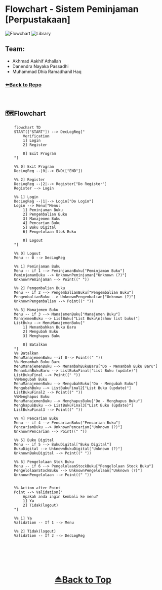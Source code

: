 # Flowchart - Sistem Peminjaman [Perpustakaan]

![Flowchart](https://img.shields.io/badge/Flowchart-f83684?style=flat-square) ![Library](https://img.shields.io/badge/Library-blue?style=flat-square)

## Team:
- Akhmad Aakhif Athallah
- Danendra Nayaka Passadhi
- Muhammad Dhia Ramadhanil Haq

### [⬅️Back to Repo](https://github.com/Khip01/Project-Sistem-Peminjaman)

<br>

## 🗺️Flowchart

```mermaid
    flowchart TD
    START(["START"]) --> DecLogReg["
        Verification
        1] Login
        2] Register

        0] Exit Program
    "]

    %% 0] Exit Program
    DecLogReg --|0|--> END(["END"])

    %% 2] Register
    DecLogReg --|2|--> Register["Do Register"]
    Register --> Login

    %% 1] Login
    DecLogReg --|1|--> Login["Do Login"]
    Login --> Menu["Menu:
        1] Peminjaman Buku
        2] Pengembalian Buku
        3] Manajemen Buku
        4] Pencarian Buku
        5] Buku Digital
        6] Pengelolaan Stok Buku

        0] Logout
    "]

    %% 0] Logout
    Menu -- 0 --> DecLogReg

    %% 1] Peminjaman Buku
    Menu -- if 1 --> PeminjamanBuku["Peminjaman Buku"]
    PeminjamanBuku --> UnknownPeminjaman["Unknown (?)"]
    UnknownPeminjaman --> Point((" "))

    %% 2] Pengembalian Buku
    Menu -- if 2 --> PengembalianBuku["Pengembalian Buku"]
    PengembalianBuku --> UnknownPengembalian["Unknown (?)"]
    UnknownPengembalian --> Point((" "))

    %% 3] Manajemen Buku
    Menu -- if 3 --> ManajemenBuku["Manajemen Buku"]
    ManajemenBuku --> ListBuku["List Buku\n(show list buku)"]
    ListBuku --> MenuManajemenBuku["
        1] Menambahkan Buku Baru
        2] Mengubah Buku
        3] Menghapus Buku

        0] Batalkan
    "]
    %% Batalkan
    MenuManajemenBuku --if 0--> Point((" "))
    %% Menambah Buku Baru
    MenuManajemenBuku --> MenambahBukuBaru["Do - Menambah Buku Baru"]
    MenambahBukuBaru --> ListBukuFinal["List Buku (update)"]
    ListBukuFinal --> Point((" "))
    %%Mengubah Buku
    MenuManajemenBuku --> MengubahBuku["Do - Mengubah Buku"]
    MengubahBuku --> ListBukuFinal2["List Buku (update)"]
    ListBukuFinal2 --> Point((" "))
    %%Menghapus Buku
    MenuManajemenBuku --> MenghapusBuku["Do - Menghapus Buku"]
    MenghapusBuku --> ListBukuFinal3["List Buku (update)"]
    ListBukuFinal3 --> Point((" "))
    
    %% 4] Pencarian Buku
    Menu -- if 4 --> PencarianBuku["Pencarian Buku"]
    PencarianBuku --> UnknownPencarian["Unknown (?)"]
    UnknownPencarian --> Point((" "))

    %% 5] Buku Digital
    Menu -- if 5 --> BukuDigital["Buku Digital"]
    BukuDigital --> UnknownBukuDigital["Unknown (?)"]
    UnknownBukuDigital --> Point((" "))
    
    %% 6] Pengelolaan Stok Buku
    Menu -- if 6 --> PengelolaanStockBuku["Pengelolaan Stock Buku"]
    PengelolaanStockBuku --> UnknownPengelolaan["Unknown (?)"]
    UnknownPengelolaan --> Point((" "))


    %% Action after Point
    Point --> Validation["
        Apakah anda ingin kembali ke menu?
        1] Ya
        2] Tidak(logout)
    "]

    %% 1] Ya
    Validation -- If 1 --> Menu

    %% 2] Tidak(logout)
    Validation -- If 2 --> DecLogReg


```

<br>
<br>
<br>

<h1 align="center">
    <a href="#">⏏️Back to Top</a>
</h1>